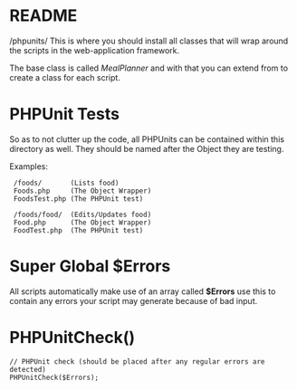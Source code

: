 # README
/phpunits/ This is where you should install all classes that will wrap around
the scripts in the web-application framework.

The base class is called *MealPlanner* and with that you can extend from to
create a class for each script.

# PHPUnit Tests

So as to not clutter up the code, all PHPUnits can be contained within this
directory as well. They should be named after the Object they are testing.

Examples:

     /foods/       (Lists food)
     Foods.php     (The Object Wrapper)
     FoodsTest.php (The PHPUnit test)
     
     /foods/food/  (Edits/Updates food)
     Food.php      (The Object Wrapper)
     FoodTest.php  (The PHPUnit test)

# Super Global $Errors
All scripts automatically make use of an array called **$Errors** use this to
contain any errors your script may generate because of bad input.

# PHPUnitCheck()

    // PHPUnit check (should be placed after any regular errors are detected)
    PHPUnitCheck($Errors);
